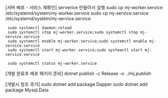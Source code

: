 [서버 배포 - 서비스 재확인]
     serverice 만들어서 실행
     sudo cp mj-worker.service /etc/systemd/system/mj-worker.service
     sudo cp mj-service.service /etc/systemd/system/mj-service.service

     sudo systemctl daemon-reload
     sudo systemctl stop mj-worker.service;sudo systemctl stop mj-service.service
     sudo systemctl enable mj-worker.service;sudo systemctl enable mj-service.service
     sudo systemctl start mj-worker.service;sudo systemctl start mj-service.service
    
     sudo systemctl status mj-worker.service 

[개발 완료후 배포 패키지 준비]
     dotnet publish -c Release -o ../mj.publish 

[개발시 참조 추가]
     sudo dotnet add package Dapper
     sudo dotnet add package Mysql.Data
     